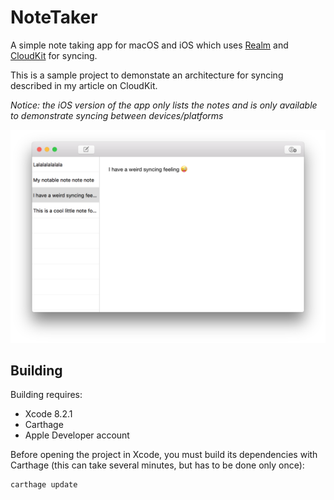 # NoteTaker

A simple note taking app for macOS and iOS which uses [Realm](https://realm.io) and [CloudKit](https://developer.apple.com/icloud) for syncing.

This is a sample project to demonstate an architecture for syncing described in my article on CloudKit.

*Notice: the iOS version of the app only lists the notes and is only available to demonstrate syncing between devices/platforms*

![screenshot](./screenshot.png)

## Building

Building requires:

- Xcode 8.2.1
- Carthage
- Apple Developer account

Before opening the project in Xcode, you must build its dependencies with Carthage (this can take several minutes, but has to be done only once):

```bash
carthage update
```